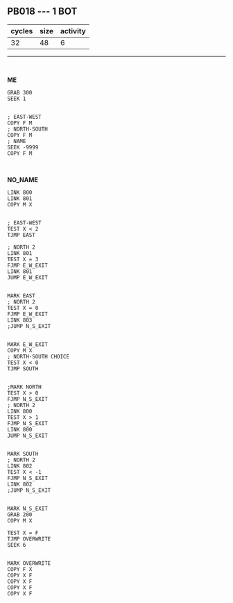 ## PB018 --- 1 BOT

| cycles | size | activity |
| ------ | ---- | -------- |
| 32 | 48 | 6 |
<hr>
<br>

**ME**

```
GRAB 300
SEEK 1


; EAST-WEST
COPY F M
; NORTH-SOUTH
COPY F M
; NAME
SEEK -9999
COPY F M
```

<br>

**NO_NAME**

```
LINK 800
LINK 801
COPY M X


; EAST-WEST
TEST X < 2
TJMP EAST

; NORTH 2
LINK 801
TEST X = 3
FJMP E_W_EXIT
LINK 801
JUMP E_W_EXIT


MARK EAST
; NORTH 2
TEST X = 0
FJMP E_W_EXIT
LINK 803
;JUMP N_S_EXIT


MARK E_W_EXIT
COPY M X
; NORTH-SOUTH CHOICE
TEST X < 0
TJMP SOUTH


;MARK NORTH
TEST X > 0
FJMP N_S_EXIT
; NORTH 2
LINK 800
TEST X > 1
FJMP N_S_EXIT
LINK 800
JUMP N_S_EXIT


MARK SOUTH
; NORTH 2
LINK 802
TEST X < -1
FJMP N_S_EXIT
LINK 802
;JUMP N_S_EXIT


MARK N_S_EXIT
GRAB 200
COPY M X

TEST X = F
TJMP OVERWRITE
SEEK 6


MARK OVERWRITE
COPY F X
COPY X F
COPY X F
COPY X F
COPY X F
```
